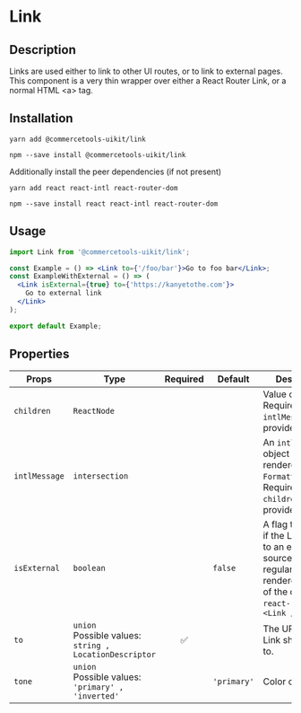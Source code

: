 <!-- THIS IS AN AUTOGENERATED FILE. DO NOT EDIT THIS FILE DIRECTLY. -->
<!-- This file is created by the `yarn generate-readme` script. -->

# Link

## Description

Links are used either to link to other UI routes, or to link to external pages. This component is a very thin wrapper over either a React Router Link, or a normal HTML \<a> tag.

## Installation

```
yarn add @commercetools-uikit/link
```

```
npm --save install @commercetools-uikit/link
```

Additionally install the peer dependencies (if not present)

```
yarn add react react-intl react-router-dom
```

```
npm --save install react react-intl react-router-dom
```

## Usage

```jsx
import Link from '@commercetools-uikit/link';

const Example = () => <Link to={'/foo/bar'}>Go to foo bar</Link>;
const ExampleWithExternal = () => (
  <Link isExternal={true} to={'https://kanyetothe.com'}>
    Go to external link
  </Link>
);

export default Example;
```

## Properties

| Props         | Type                                                           | Required | Default     | Description                                                                                                                                                          |
| ------------- | -------------------------------------------------------------- | :------: | ----------- | -------------------------------------------------------------------------------------------------------------------------------------------------------------------- |
| `children`    | `ReactNode`                                                    |          |             | Value of the link.&#xA;<br />&#xA;Required if `intlMessage` is not provided.                                                                                         |
| `intlMessage` | `intersection`                                                 |          |             | An `intl` message object that will be rendered with `FormattedMessage`.&#xA;<br />&#xA;Required if `children` is not provided.                                       |
| `isExternal`  | `boolean`                                                      |          | `false`     | A flag to indicate if the Link points to an external source.&#xA;<bt />&#xA;If `true`, a regular `<a>` is rendered instead of the default `react-router`s `<Link />` |
| `to`          | `union`<br/>Possible values:<br/>`string , LocationDescriptor` |    ✅    |             | The URL that the Link should point to.                                                                                                                               |
| `tone`        | `union`<br/>Possible values:<br/>`'primary' , 'inverted'`      |          | `'primary'` | Color of the link                                                                                                                                                    |

